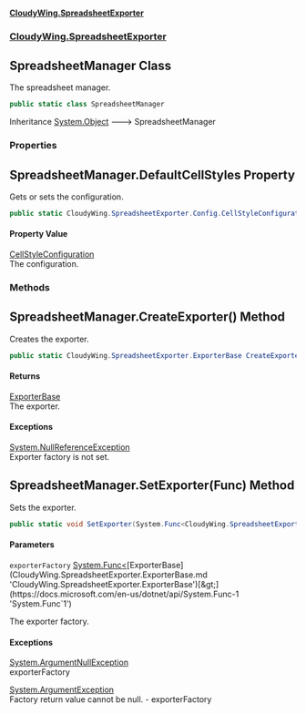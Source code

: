 #### [CloudyWing.SpreadsheetExporter](index.md 'index')
### [CloudyWing.SpreadsheetExporter](CloudyWing.SpreadsheetExporter.md 'CloudyWing.SpreadsheetExporter')

## SpreadsheetManager Class

The spreadsheet manager.

```csharp
public static class SpreadsheetManager
```

Inheritance [System.Object](https://docs.microsoft.com/en-us/dotnet/api/System.Object 'System.Object') &#129106; SpreadsheetManager
### Properties

<a name='CloudyWing.SpreadsheetExporter.SpreadsheetManager.DefaultCellStyles'></a>

## SpreadsheetManager.DefaultCellStyles Property

Gets or sets the configuration.

```csharp
public static CloudyWing.SpreadsheetExporter.Config.CellStyleConfiguration DefaultCellStyles { get; set; }
```

#### Property Value
[CellStyleConfiguration](CloudyWing.SpreadsheetExporter.Config.CellStyleConfiguration.md 'CloudyWing.SpreadsheetExporter.Config.CellStyleConfiguration')  
The configuration.
### Methods

<a name='CloudyWing.SpreadsheetExporter.SpreadsheetManager.CreateExporter()'></a>

## SpreadsheetManager.CreateExporter() Method

Creates the exporter.

```csharp
public static CloudyWing.SpreadsheetExporter.ExporterBase CreateExporter();
```

#### Returns
[ExporterBase](CloudyWing.SpreadsheetExporter.ExporterBase.md 'CloudyWing.SpreadsheetExporter.ExporterBase')  
The exporter.

#### Exceptions

[System.NullReferenceException](https://docs.microsoft.com/en-us/dotnet/api/System.NullReferenceException 'System.NullReferenceException')  
Exporter factory is not set.

<a name='CloudyWing.SpreadsheetExporter.SpreadsheetManager.SetExporter(System.Func_CloudyWing.SpreadsheetExporter.ExporterBase_)'></a>

## SpreadsheetManager.SetExporter(Func<ExporterBase>) Method

Sets the exporter.

```csharp
public static void SetExporter(System.Func<CloudyWing.SpreadsheetExporter.ExporterBase> exporterFactory);
```
#### Parameters

<a name='CloudyWing.SpreadsheetExporter.SpreadsheetManager.SetExporter(System.Func_CloudyWing.SpreadsheetExporter.ExporterBase_).exporterFactory'></a>

`exporterFactory` [System.Func&lt;](https://docs.microsoft.com/en-us/dotnet/api/System.Func-1 'System.Func`1')[ExporterBase](CloudyWing.SpreadsheetExporter.ExporterBase.md 'CloudyWing.SpreadsheetExporter.ExporterBase')[&gt;](https://docs.microsoft.com/en-us/dotnet/api/System.Func-1 'System.Func`1')

The exporter factory.

#### Exceptions

[System.ArgumentNullException](https://docs.microsoft.com/en-us/dotnet/api/System.ArgumentNullException 'System.ArgumentNullException')  
exporterFactory

[System.ArgumentException](https://docs.microsoft.com/en-us/dotnet/api/System.ArgumentException 'System.ArgumentException')  
Factory return value cannot be null. - exporterFactory